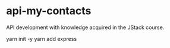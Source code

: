 # api-my-contacts

API development with knowledge acquired in the JStack course.

yarn init -y
yarn add express
